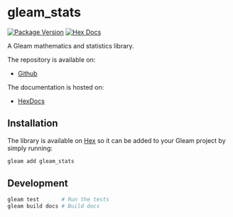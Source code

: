 # gleam_stats

[![Package Version](https://img.shields.io/hexpm/v/gleam_stats)](https://hex.pm/packages/gleam_stats)
[![Hex Docs](https://img.shields.io/badge/hex-docs-ffaff3)](https://hexdocs.pm/gleam_stats/)


A Gleam mathematics and statistics library. 

The repository is available on:
- [Github](https://github.com/nicklasxyz/gleam_stats)

The documentation is hosted on:
- [HexDocs](https://hexdocs.pm/gleam_stats/)


## Installation

The library is available on [Hex](https://hex.pm/packages/gleam_stats) so it can be added to your Gleam project by simply running:

```sh
gleam add gleam_stats
```

## Development

```sh
gleam test       # Run the tests
gleam build docs # Build docs
```

